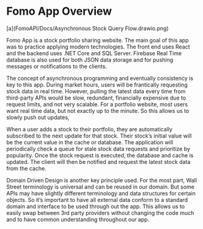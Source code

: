 # **Fomo App Overview**

[a](FomoAPI/Docs/Asynchronous Stock Query Flow.drawio.png)

Fomo App is a stock portfolio sharing website. The main goal of this app was to practice applying modern technologies. The front end uses React and the backend uses .NET Core and SQL Server. Firebase Real Time database is also used for both JSON data storage and for pushing messages or notifications to the clients.

The concept of asynchronous programming and eventually consistency is key to this app. During market hours, users will be frantically requesting stock data in real time. However, pulling the latest data every time from third-party APIs would be slow, redundant, financially expensive due to request limits, and not very scalable. For a portfolio website, most users want real time data, but not exactly up to the minute. So this allows us to slowly push out updates,

When a user adds a stock to their portfolio, they are automatically subscribed to the next update for that stock. Their stock’s initial value will be the current value in the cache or database. The application will periodically check a queue for stale stock data requests and prioritize by popularity. Once the stock request is executed, the database and cache is updated. The client will then be notified and request the latest stock data from the cache.

Domain Driven Design is another key principle used. For the most part, Wall Street terminology is universal and can be reused in our domain. But some APIs may have slightly different terminology and data structures for certain objects. So it’s important to have all external data conform to a standard domain and interface to be used through out the app. This allows us to easily swap between 3rd party providers without changing the code much and to have common understanding throughout our app.


